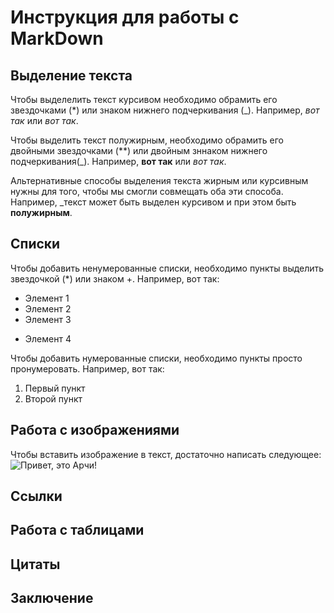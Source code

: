 # Инструкция для работы с MarkDown

## Выделение текста 

Чтобы выделелить текст курсивом необходимо обрамить его звездочками (*) или знаком нижнего подчеркивания (_). Например, *вот так* или _вот так_.

Чтобы выделить текст полужирным, необходимо обрамить его двойными звездочками (**) или двойным зннаком нижнего подчеркивания(_). Например, **вот так** или _вот так_.

Альтернативные способы выделения текста жирным или курсивным нужны для того, чтобы мы смогли совмещать оба эти способа. Например, _текст может быть выделен курсивом и при этом быть **полужирным**.

## Списки 

Чтобы добавить ненумерованные списки, необходимо пункты выделить звездочкой (*) или знаком +. Например, вот так:
* Элемент 1
* Элемент 2
* Элемент 3
+ Элемент 4

Чтобы добавить нумерованные списки, необходимо пункты просто пронумеровать. Например, вот так:
1. Первый пункт
2. Второй пункт

## Работа с изображениями

Чтобы вставить изображение в текст, достаточно написать следующее:
![Привет, это Арчи!](auNKsLgT3Rk.jpg)

## Ссылки

## Работа с таблицами

## Цитаты

## Заключение